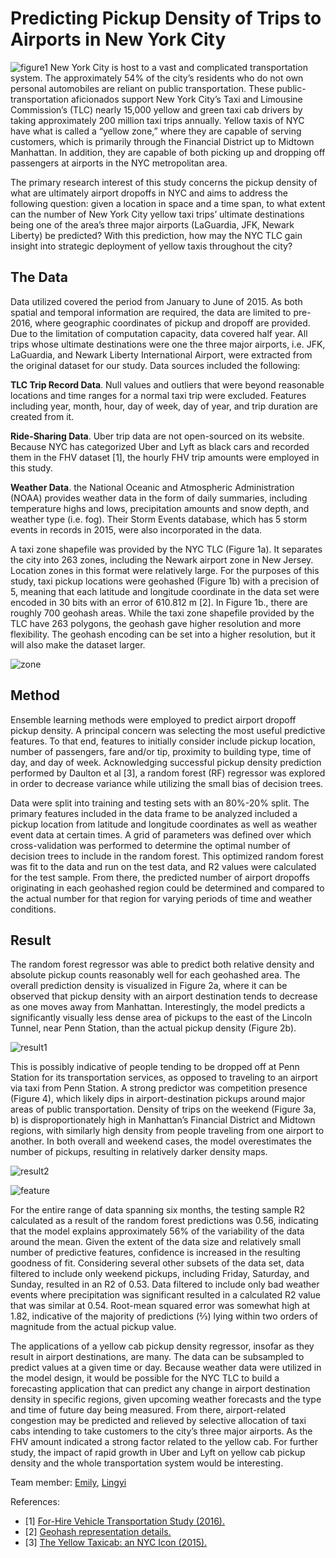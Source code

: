 # Predicting Pickup Density of Trips to Airports in New York City

![figure1](figure/Figure1.PNG)
New York City is host to a vast and complicated transportation system. The approximately 54% of the city’s residents who do not own personal automobiles are reliant on public transportation. These public-transportation aficionados support New York City’s Taxi and Limousine Commission’s (TLC) nearly 15,000 yellow and green taxi cab drivers by taking approximately 200 million taxi trips annually. Yellow taxis of NYC have what is called a “yellow zone,” where they are capable of serving customers, which is primarily through the Financial District up to Midtown Manhattan. In addition, they are capable of both picking up and dropping off passengers at airports in the NYC metropolitan area.

The primary research interest of this study concerns the pickup density of what are ultimately airport dropoffs in NYC and aims to address the following question: given a location in space and a time span, to what extent can the number of New York City yellow taxi trips’ ultimate destinations being one of the area’s three major airports (LaGuardia, JFK, Newark Liberty) be predicted? With this prediction, how may the NYC TLC gain insight into strategic deployment of yellow taxis throughout the city?

## The Data
Data utilized covered the period from January to June of 2015. As both spatial and temporal information are required, the data are limited to pre-2016, where geographic coordinates of pickup and dropoff are provided. Due to the limitation of computation capacity, data covered half year. All trips whose ultimate destinations were one the three major airports, i.e. JFK, LaGuardia, and Newark Liberty International Airport, were extracted from the original dataset for our study. Data sources included the following:

__TLC Trip Record Data__. Null values and outliers that were beyond reasonable locations and time ranges for a normal taxi trip were excluded. Features including year, month, hour, day of week, day of year, and trip duration are created from it.

__Ride-Sharing Data__.  Uber trip data are not open-sourced on its website. Because NYC has categorized Uber and Lyft as black cars and recorded them in the FHV dataset [1], the hourly FHV trip amounts were employed in this study.

__Weather Data__. the National Oceanic and Atmospheric Administration (NOAA) provides weather data in the form of daily summaries, including temperature highs and lows, precipitation amounts and snow depth, and weather type (i.e. fog). Their Storm Events database, which has 5 storm events in records in 2015, were also incorporated in the data.

A taxi zone shapefile was provided by the NYC TLC (Figure 1a). It separates the city into 263 zones, including the Newark airport zone in New Jersey. Location zones in this format were relatively large. For the purposes of this study, taxi pickup locations were geohashed (Figure 1b) with a precision of 5, meaning that each latitude and longitude coordinate in the data set were encoded in 30 bits with an error of 610.812 m [2]. In Figure 1b., there are roughly 700 geohash areas. While the taxi zone shapefile provided by the TLC have 263 polygons, the geohash gave higher resolution and more flexibility. The geohash encoding can be set into a higher resolution, but it will also make the dataset larger.

![zone](figure/zone.PNG)

## Method
Ensemble learning methods were employed to predict airport dropoff pickup density. A principal concern was selecting the most useful predictive features. To that end, features to initially consider include pickup location, number of passengers, fare and/or tip, proximity to building type, time of day, and day of week. Acknowledging successful pickup density prediction performed by Daulton et al [3], a random forest (RF) regressor was explored in order to decrease variance while utilizing the small bias of decision trees.

Data were split into training and testing sets with an 80%-20% split. The primary features included in the data frame to be analyzed included a pickup location from latitude and longitude coordinates as well as weather event data at certain times. A grid of parameters was defined over which cross-validation was performed to determine the optimal number of decision trees to include in the random forest. This optimized random forest was fit to the data and run on the test data, and R2  values were calculated for the test sample. From there, the predicted number of airport dropoffs originating in each geohashed region could be determined and compared to the actual number for that region for varying periods of time and weather conditions.

## Result
The random forest regressor was able to predict both relative density and absolute pickup counts reasonably well for each geohashed area. The overall prediction density is visualized in Figure 2a, where it can be observed that pickup density with an airport destination tends to decrease as one moves away from Manhattan. Interestingly, the model predicts a significantly visually less dense area of pickups to the east of the Lincoln Tunnel, near Penn Station, than the actual pickup density (Figure 2b).

![result1](figure/result1.png)

This is possibly indicative of people tending to be dropped off at Penn Station for its transportation services, as opposed to traveling to an airport via taxi from Penn Station. A strong predictor was competition presence (Figure 4), which likely dips in airport-destination pickups around major areas of public transportation. Density of trips on the weekend (Figure 3a, b) is disproportionately high in Manhattan’s Financial District and Midtown regions, with similarly high density from people traveling from one airport to another. In both overall and weekend cases, the model overestimates the number of pickups, resulting in relatively darker density maps.

![result2](figure/result2.PNG)

![feature](figure/featurerank.PNG)

For the entire range of data spanning six months, the testing sample R2  calculated as a result of the random forest predictions was 0.56, indicating that the model explains approximately 56% of the variability of the data around the mean. Given the extent of the data size and relatively small number of predictive features, confidence is increased in the resulting goodness of fit. Considering several other subsets of the data set, data filtered to include only weekend pickups, including Friday, Saturday, and Sunday, resulted in an R2 of 0.53. Data filtered to include only bad weather events where precipitation was significant resulted in a calculated R2 value that was similar at 0.54. Root-mean squared error was somewhat high at 1.82, indicative of the majority of predictions (2⁄3) lying within two orders of magnitude from the actual pickup value.

The applications of a yellow cab pickup density regressor, insofar as they result in airport destinations, are many. The data can be subsampled to predict values at a given time or day. Because weather data were utilized in the model design, it would be possible for the NYC TLC to build a forecasting application that can predict any change in airport destination density in specific regions, given upcoming weather forecasts and the type and time of future day being measured. From there, airport-related congestion may be predicted and relieved by selective allocation of taxi cabs intending to take customers to the city’s three major airports. As the FHV amount indicated a strong factor related to the yellow cab. For further study, the impact of rapid growth in Uber and Lyft on yellow cab pickup density and the whole transportation system would be interesting.

Team member:
[Emily](https://github.com/ekh331), [Lingyi](https://github.com/lingyielia)

References:
- [1] [For-Hire Vehicle Transportation Study (2016).](http://www1.nyc.gov/assets/operations/downloads/pdf/For-Hire-Vehicle-Transportation-Study.pdf)
- [2] [Geohash representation details.](https://github.com/tammoippen/geohash-hilbert)
- [3] [The Yellow Taxicab: an NYC Icon (2015).](http://sdaulton.github.io/TaxiPrediction/)
